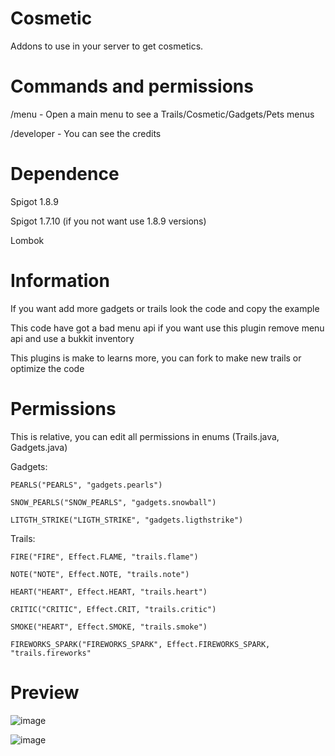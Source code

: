 # Cosmetic
Addons to use in your server to get cosmetics.

# Commands and permissions

/menu - Open a main menu to see a Trails/Cosmetic/Gadgets/Pets menus

/developer - You can see the credits 

# Dependence

Spigot 1.8.9 

Spigot 1.7.10 (if you not want use 1.8.9 versions)

Lombok

# Information

If you want add more gadgets or trails look the code and copy the example

This code have got a bad menu api if you want use this plugin remove menu api and use a bukkit inventory

This plugins is make to learns more, you can fork to make new trails or optimize the code
# Permissions
This is relative, you can edit all permissions in enums (Trails.java, Gadgets.java)

Gadgets:

    PEARLS("PEARLS", "gadgets.pearls")
    
    SNOW_PEARLS("SNOW_PEARLS", "gadgets.snowball")
    
    LITGTH_STRIKE("LIGTH_STRIKE", "gadgets.ligthstrike")

Trails:

    FIRE("FIRE", Effect.FLAME, "trails.flame")
    
    NOTE("NOTE", Effect.NOTE, "trails.note")
    
    HEART("HEART", Effect.HEART, "trails.heart")
    
    CRITIC("CRITIC", Effect.CRIT, "trails.critic")
    
    SMOKE("HEART", Effect.SMOKE, "trails.smoke")
    
    FIREWORKS_SPARK("FIREWORKS_SPARK", Effect.FIREWORKS_SPARK, "trails.fireworks"
    
    
    
# Preview
![image](https://user-images.githubusercontent.com/65667910/121339069-670c6700-c91e-11eb-8686-df6681728a42.png)

![image](https://user-images.githubusercontent.com/65667910/121339093-6e337500-c91e-11eb-830a-b71b546ecc51.png)





